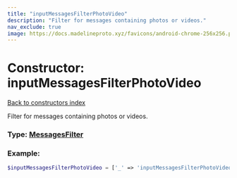 ```yaml
---
title: "inputMessagesFilterPhotoVideo"
description: "Filter for messages containing photos or videos."
nav_exclude: true
image: https://docs.madelineproto.xyz/favicons/android-chrome-256x256.png
---
```

# Constructor: inputMessagesFilterPhotoVideo  
[Back to constructors index](/API_docs/constructors/index.html)



Filter for messages containing photos or videos.




### Type: [MessagesFilter](/API_docs/types/MessagesFilter.html)


### Example:

```php
$inputMessagesFilterPhotoVideo = ['_' => 'inputMessagesFilterPhotoVideo'];
```  
